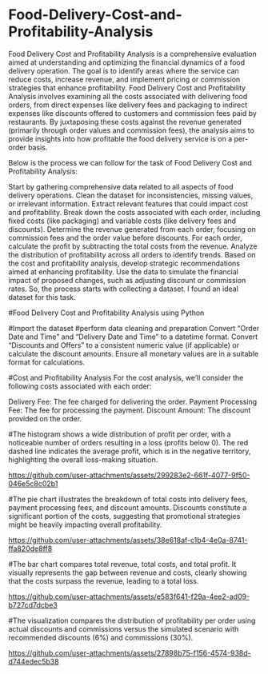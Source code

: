 # Food-Delivery-Cost-and-Profitability-Analysis
Food Delivery Cost and Profitability Analysis is a comprehensive evaluation aimed at understanding and optimizing the financial dynamics of a food delivery operation. The goal is to identify areas where the service can reduce costs, increase revenue, and implement pricing or commission strategies that enhance profitability.
Food Delivery Cost and Profitability Analysis involves examining all the costs associated with delivering food orders, from direct expenses like delivery fees and packaging to indirect expenses like discounts offered to customers and commission fees paid by restaurants. By juxtaposing these costs against the revenue generated (primarily through order values and commission fees), the analysis aims to provide insights into how profitable the food delivery service is on a per-order basis.

Below is the process we can follow for the task of Food Delivery Cost and Profitability Analysis:

Start by gathering comprehensive data related to all aspects of food delivery operations.
Clean the dataset for inconsistencies, missing values, or irrelevant information.
Extract relevant features that could impact cost and profitability.
Break down the costs associated with each order, including fixed costs (like packaging) and variable costs (like delivery fees and discounts).
Determine the revenue generated from each order, focusing on commission fees and the order value before discounts.
For each order, calculate the profit by subtracting the total costs from the revenue. Analyze the distribution of profitability across all orders to identify trends.
Based on the cost and profitability analysis, develop strategic recommendations aimed at enhancing profitability.
Use the data to simulate the financial impact of proposed changes, such as adjusting discount or commission rates.
So, the process starts with collecting a dataset. I found an ideal dataset for this task.

#Food Delivery Cost and Profitability Analysis using Python

#Import the dataset
#perform data cleaning and preparation
Convert “Order Date and Time” and “Delivery Date and Time” to a datetime format.
Convert “Discounts and Offers” to a consistent numeric value (if applicable) or calculate the discount amounts.
Ensure all monetary values are in a suitable format for calculations.

#Cost and Profitability Analysis
For the cost analysis, we’ll consider the following costs associated with each order:

Delivery Fee: The fee charged for delivering the order.
Payment Processing Fee: The fee for processing the payment.
Discount Amount: The discount provided on the order.

#The histogram shows a wide distribution of profit per order, with a noticeable number of orders resulting in a loss (profits below 0). The red dashed line indicates the average profit, which is in the negative territory, highlighting the overall loss-making situation.

https://github.com/user-attachments/assets/299283e2-661f-4077-9f50-046e5c8c02b1


#The pie chart illustrates the breakdown of total costs into delivery fees, payment processing fees, and discount amounts. Discounts constitute a significant portion of the costs, suggesting that promotional strategies might be heavily impacting overall profitability.

https://github.com/user-attachments/assets/38e618af-c1b4-4e0a-8741-ffa820de8ff8


#The bar chart compares total revenue, total costs, and total profit. It visually represents the gap between revenue and costs, clearly showing that the costs surpass the revenue, leading to a total loss.

https://github.com/user-attachments/assets/e583f641-f29a-4ee2-ad09-b727cd7dcbe3


#The visualization compares the distribution of profitability per order using actual discounts and commissions versus the simulated scenario with recommended discounts (6%) and commissions (30%).


https://github.com/user-attachments/assets/27898b75-f156-4574-938d-d744edec5b38
